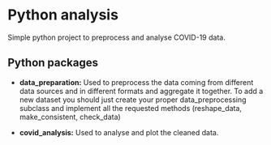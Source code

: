 # Python analysis

Simple python project to preprocess and analyse COVID-19 data.

## Python packages

- **data_preparation:** Used to preprocess the data coming from different data
sources and in different formats and aggregate it together. To add a new
dataset you should just create your proper data_preprocessing subclass
and implement all the requested methods (reshape_data, make_consistent, check_data)

- **covid_analysis:** Used to analyse and plot the cleaned data.
